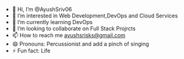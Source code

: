 - 👋 Hi, I’m @AyushSriv06
- 👀 I’m interested in Web Development,DevOps and Cloud Services
- 🌱 I’m currently learning DevOps
- 💞️ I’m looking to collaborate on Full Stack Projrcts
- 📫 How to reach me ayushsrisks@gmail.com
- 😄 Pronouns: Percussionist and add a pinch of singing 
- ⚡ Fun fact: Life

<!---
AyushSriv06/AyushSriv06 is a ✨ special ✨ repository because its `README.md` (this file) appears on your GitHub profile.
You can click the Preview link to take a look at your changes.
--->
